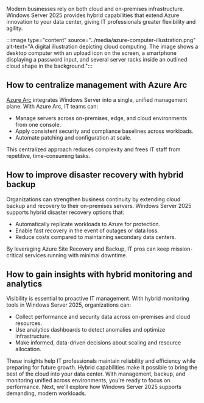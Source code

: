 Modern businesses rely on both cloud and on-premises infrastructure. Windows Server 2025 provides hybrid capabilities that extend Azure innovation to your data center, giving IT professionals greater flexibility and agility.

:::image type="content" source="../media/azure-computer-illustration.png" alt-text="A digital illustration depicting cloud computing. The image shows a desktop computer with an upload icon on the screen, a smartphone displaying a password input, and several server racks inside an outlined cloud shape in the background.":::

## How to centralize management with Azure Arc

[Azure Arc](/azure/azure-arc/overview) integrates Windows Server into a single, unified management plane. With Azure Arc, IT teams can:  

- Manage servers across on-premises, edge, and cloud environments from one console.  
- Apply consistent security and compliance baselines across workloads.  
- Automate patching and configuration at scale.  

This centralized approach reduces complexity and frees IT staff from repetitive, time-consuming tasks.  

## How to improve disaster recovery with hybrid backup

Organizations can strengthen business continuity by extending cloud backup and recovery to their on-premises servers. Windows Server 2025 supports hybrid disaster recovery options that:  

- Automatically replicate workloads to Azure for protection.  
- Enable fast recovery in the event of outages or data loss.  
- Reduce costs compared to maintaining secondary data centers.  

By leveraging Azure Site Recovery and Backup, IT pros can keep mission-critical services running with minimal downtime.  

## How to gain insights with hybrid monitoring and analytics

Visibility is essential to proactive IT management. With hybrid monitoring tools in Windows Server 2025, organizations can:  

- Collect performance and security data across on-premises and cloud resources.  
- Use analytics dashboards to detect anomalies and optimize infrastructure.  
- Make informed, data-driven decisions about scaling and resource allocation.  

These insights help IT professionals maintain reliability and efficiency while preparing for future growth. Hybrid capabilities make it possible to bring the best of the cloud into your data center. With management, backup, and monitoring unified across environments, you’re ready to focus on performance. Next, we’ll explore how Windows Server 2025 supports demanding, modern workloads.
